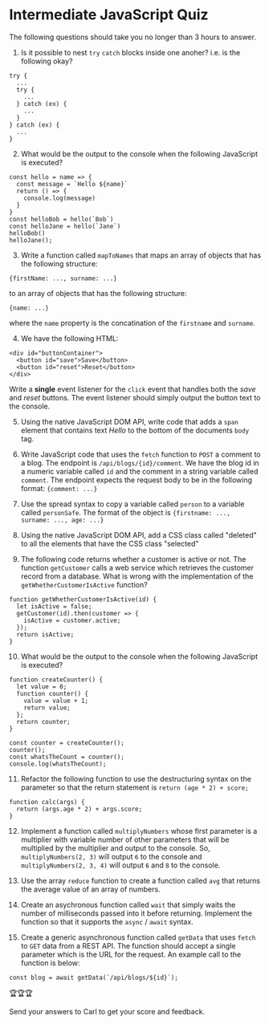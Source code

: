 # Intermediate JavaScript Quiz

The following questions should take you no longer than 3 hours to answer.  

1. Is it possible to nest `try` `catch` blocks inside one anoher? i.e. is the following okay?
```
try {
  ...
  try {
    ...
  } catch (ex) {
    ...
  }
} catch (ex) {
  ...
}
```

2. What would be the output to the console when the following JavaScript is executed?
```
const hello = name => {
  const message = `Hello ${name}`
  return () => {
    console.log(message)
  }
}
const helloBob = hello(`Bob`)
const helloJane = hello(`Jane`)
helloBob()
helloJane();
```

3. Write a function called `mapToNames` that maps an array of objects that has the following structure:
```
{firstName: ..., surname: ...}
``` 
to an array of objects that has the following structure:
```
{name: ...}
``` 
where the `name` property is the concatination of the `firstname` and `surname`.

4. We have the following HTML:
```
<div id="buttonContainer">
  <button id="save">Save</button>
  <button id="reset">Reset</button>
</div>
```
Write a **single** event listener for the `click` event that handles both the *save* and *reset* buttons. The event listener should simply output the button text to the console.

5. Using the native JavaScript DOM API, write code that adds a `span` element that contains text *Hello* to the bottom of the documents `body` tag. 

6. Write JavaScript code that uses the `fetch` function to `POST` a comment to a blog. The endpoint is `/api/blogs/{id}/comment`. We have the blog id in a numeric variable called `id` and the comment in a string variable called `comment`. The endpoint expects the request body to be in the following format: `{comment: ...}`

7. Use the spread syntax to copy a variable called `person` to a variable called `personSafe`. The format of the object is `{firstname: ..., surname: ..., age: ...}`

8. Using the native JavaScript DOM API, add a CSS class called "deleted" to all the elements that have the CSS class "selected"

9. The following code returns whether a customer is active or not. The function `getCustomer` calls a web service which retrieves the customer record from a database.
What is wrong with the implementation of the `getWhetherCustomerIsActive` function?
```
function getWhetherCustomerIsActive(id) {
  let isActive = false;
  getCustomer(id).then(customer => {
    isActive = customer.active;
  });
  return isActive;
}
```

10. What would be the output to the console when the following JavaScript is executed?
```
function createCounter() {
  let value = 0;
  function counter() {
    value = value + 1;
    return value;
  };
  return counter;
}

const counter = createCounter();
counter();
const whatsTheCount = counter();
console.log(whatsTheCount);
```

11. Refactor the following function to use the destructuring syntax on the parameter so that the return statement is `return (age * 2) + score;`
```
function calc(args) {
  return (args.age * 2) + args.score;
}
```

12. Implement a function called `multiplyNumbers` whose first parameter is a multiplier with variable number of other parameters that will be multiplied by the multiplier and output to the console.
So, `multiplyNumbers(2, 3)` will output `6` to the console and `multiplyNumbers(2, 3, 4)` will output `6` and `8` to the console.

13. Use the array `reduce` function to create a function called `avg` that returns the average value of an array of numbers.

14. Create an asychronous function called `wait` that simply waits the number of milliseconds passed into it before returning. Implement the function so that it supports the `async` / `await` syntax.

15. Create a generic asynchronous function called `getData` that uses `fetch` to `GET` data from a REST API. The function should accept a single parameter which is the URL for the request. An example call to the function is below:
```
const blog = await getData(`/api/blogs/${id}`);
```


   
🏆🏆🏆   

Send your answers to Carl to get your score and feedback. 



















